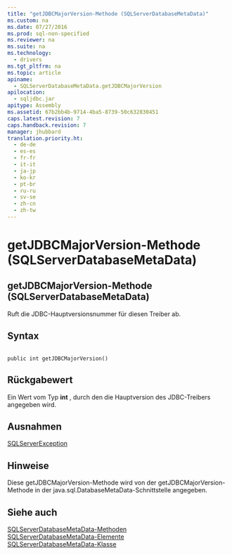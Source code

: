 ```yaml
---
title: "getJDBCMajorVersion-Methode (SQLServerDatabaseMetaData)"
ms.custom: na
ms.date: 07/27/2016
ms.prod: sql-non-specified
ms.reviewer: na
ms.suite: na
ms.technology: 
  - drivers
ms.tgt_pltfrm: na
ms.topic: article
apiname: 
  - SQLServerDatabaseMetaData.getJDBCMajorVersion
apilocation: 
  - sqljdbc.jar
apitype: Assembly
ms.assetid: 67b2bb4b-9714-4ba5-8739-50c632830451
caps.latest.revision: 7
caps.handback.revision: 7
manager: jhubbard
translation.priority.ht: 
  - de-de
  - es-es
  - fr-fr
  - it-it
  - ja-jp
  - ko-kr
  - pt-br
  - ru-ru
  - sv-se
  - zh-cn
  - zh-tw
---
```

# getJDBCMajorVersion-Methode (SQLServerDatabaseMetaData)
    
## getJDBCMajorVersion\-Methode \(SQLServerDatabaseMetaData\)  
 Ruft die JDBC\-Hauptversionsnummer für diesen Treiber ab.  
  
## Syntax  
  
```  
  
public int getJDBCMajorVersion()  
```  
  
## Rückgabewert  
 Ein Wert vom Typ **int** , durch den die Hauptversion des JDBC\-Treibers angegeben wird.  
  
## Ausnahmen  
 [SQLServerException](../content/SQLServerException-Class.md)  
  
## Hinweise  
 Diese getJDBCMajorVersion\-Methode wird von der getJDBCMajorVersion\-Methode in der java.sql.DatabaseMetaData\-Schnittstelle angegeben.  
  
## Siehe auch  
 [SQLServerDatabaseMetaData-Methoden](../content/SQLServerDatabaseMetaData-Methods.md)   
 [SQLServerDatabaseMetaData-Elemente](../content/SQLServerDatabaseMetaData-Members.md)   
 [SQLServerDatabaseMetaData-Klasse](../content/SQLServerDatabaseMetaData-Class.md)  
  
  
